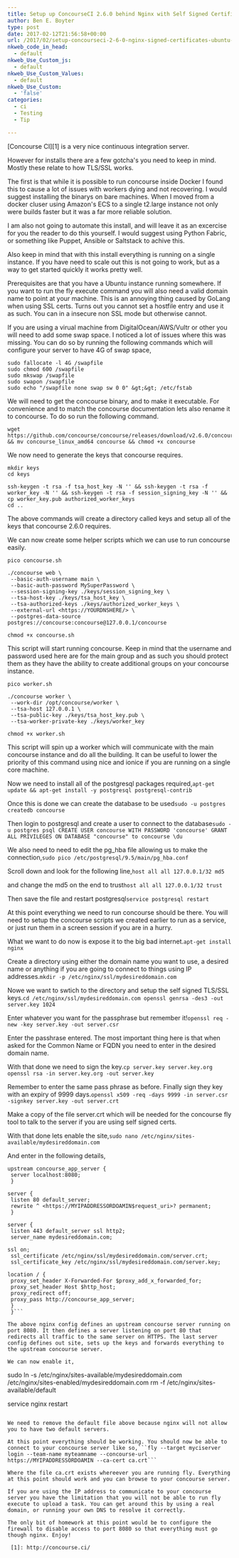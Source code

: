 ```yaml
---
title: Setup up ConcourseCI 2.6.0 behind Nginx with Self Signed Certificates on Ubuntu 16.04
author: Ben E. Boyter
type: post
date: 2017-02-12T21:56:58+00:00
url: /2017/02/setup-concourseci-2-6-0-nginx-signed-certificates-ubuntu-16-04/
nkweb_code_in_head:
  - default
nkweb_Use_Custom_js:
  - default
nkweb_Use_Custom_Values:
  - default
nkweb_Use_Custom:
  - 'false'
categories:
  - ci
  - Testing
  - Tip

---
```

[Concourse CI][1] is a very nice continuous integration server.

However for installs there are a few gotcha's you need to keep in mind. Mostly these relate to how TLS/SSL works.

The first is that while it is possible to run concourse inside Docker I found this to cause a lot of issues with workers dying and not recovering. I would suggest installing the binarys on bare machines. When I moved from a docker cluser using Amazon's ECS to a single t2.large instance not only were builds faster but it was a far more reliable solution.

I am also not going to automate this install, and will leave it as an excercise for you the reader to do this yourself. I would suggest using Python Fabric, or something like Puppet, Ansible or Saltstack to achive this.

Also keep in mind that with this install everything is running on a single instance. If you have need to scale out this is not going to work, but as a way to get started quickly it works pretty well.

Prerequisites are that you have a Ubuntu instance running somewhere. If you want to run the fly execute command you will also need a valid domain name to point at your machine. This is an annoying thing caused by GoLang when using SSL certs. Turns out you cannot set a hostfile entry and use it as such. You can in a insecure non SSL mode but otherwise cannot.

If you are using a virual machine from DigitalOcean/AWS/Vultr or other you will need to add some swap space. I noticed a lot of issues where this was missing. You can do so by running the following commands which will configure your server to have 4G of swap space,

```
sudo fallocate -l 4G /swapfile
sudo chmod 600 /swapfile
sudo mkswap /swapfile
sudo swapon /swapfile
sudo echo "/swapfile none swap sw 0 0" &gt;&gt; /etc/fstab
```

We will need to get the concourse binary, and to make it executable. For convenience and to match the concourse documentation lets also rename it to concourse. To do so run the following command.

```
wget https://github.com/concourse/concourse/releases/download/v2.6.0/concourse_linux_amd64 && mv concourse_linux_amd64 concourse && chmod +x concourse
```

We now need to generate the keys that concourse requires.

```
mkdir keys
cd keys

ssh-keygen -t rsa -f tsa_host_key -N '' && ssh-keygen -t rsa -f worker_key -N '' && ssh-keygen -t rsa -f session_signing_key -N '' && cp worker_key.pub authorized_worker_keys
cd ..
```

The above commands will create a directory called keys and setup all of the keys that concourse 2.6.0 requires.

We can now create some helper scripts which we can use to run concourse easily.

```
pico concourse.sh

./concourse web \
 --basic-auth-username main \
 --basic-auth-password MySuperPassword \
 --session-signing-key ./keys/session_signing_key \
 --tsa-host-key ./keys/tsa_host_key \
 --tsa-authorized-keys ./keys/authorized_worker_keys \
 --external-url <https://YOURDNSHERE/> \
 --postgres-data-source postgres://concourse:concourse@127.0.0.1/concourse

chmod +x concourse.sh
```

This script will start running concourse. Keep in mind that the username and password used here are for the main group and as such you should protect them as they have the ability to create additional groups on your concourse instance.

```
pico worker.sh

./concourse worker \
 --work-dir /opt/concourse/worker \
 --tsa-host 127.0.0.1 \
 --tsa-public-key ./keys/tsa_host_key.pub \
 --tsa-worker-private-key ./keys/worker_key

chmod +x worker.sh
```

This script will spin up a worker which will communicate with the main concourse instance and do all the building. It can be useful to lower the priority of this command using nice and ionice if you are running on a single core machine.

Now we need to install all of the postgresql packages required,```apt-get update && apt-get install -y postgresql postgresql-contrib```

Once this is done we can create the database to be used```sudo -u postgres createdb concourse```

Then login to postgresql and create a user to connect to the database```sudo -u postgres psql
 CREATE USER concourse WITH PASSWORD 'concourse'
 GRANT ALL PRIVILEGES ON DATABASE "concourse" to concourse
 \du```

We also need to need to edit the pg_hba file allowing us to make the connection,```sudo pico /etc/postgresql/9.5/main/pg_hba.conf```

Scroll down and look for the following line,```host all all 127.0.0.1/32 md5```

and change the md5 on the end to trust```host all all 127.0.0.1/32 trust```

Then save the file and restart postgresql```service postgresql restart```

At this point everything we need to run concourse should be there. You will need to setup the concourse scripts we created earlier to run as a service, or just run them in a screen session if you are in a hurry.

What we want to do now is expose it to the big bad internet.```apt-get install nginx```

Create a directory using either the domain name you want to use, a desired name or anything if you are going to connect to things using IP addresses.```mkdir -p /etc/nginx/ssl/mydesireddomain.com```

Nowe we want to swtich to the directory and setup the self signed TLS/SSL keys.```cd /etc/nginx/ssl/mydesireddomain.com
 openssl genrsa -des3 -out server.key 1024```

Enter whatever you want for the passphrase but remember it!```openssl req -new -key server.key -out server.csr```

Enter the passhrase entered. The most important thing here is that when asked for the Common Name or FQDN you need to enter in the desired domain name.

With that done we need to sign the key.```cp server.key server.key.org
 openssl rsa -in server.key.org -out server.key```

Remember to enter the same pass phrase as before. Finally sign they key with an expiry of 9999 days.```openssl x509 -req -days 9999 -in server.csr -signkey server.key -out server.crt```

Make a copy of the file server.crt which will be needed for the concourse fly tool to talk to the server if you are using self signed certs.

With that done lets enable the site,```sudo nano /etc/nginx/sites-available/mydesireddomain.com```

And enter in the following details,

```
upstream concourse_app_server {
 server localhost:8080;
 }

server {
 listen 80 default_server;
 rewrite ^ <https://MYIPADDRESSORDOAMIN$request_uri>? permanent;
 }

server {
 listen 443 default_server ssl http2;
 server_name mydesireddomain.com;

ssl on;
 ssl_certificate /etc/nginx/ssl/mydesireddomain.com/server.crt;
 ssl_certificate_key /etc/nginx/ssl/mydesireddomain.com/server.key;

location / {
 proxy_set_header X-Forwarded-For $proxy_add_x_forwarded_for;
 proxy_set_header Host $http_host;
 proxy_redirect off;
 proxy_pass http://concourse_app_server;
 }
 }```

The above nginx config defines an upstream concourse server running on port 8080. It then defines a server listening on port 80 that redirects all traffic to the same server on HTTPS. The last server config defines out site, sets up the keys and forwards everything to the upstream concourse server.

We can now enable it,

```

sudo ln -s /etc/nginx/sites-available/mydesireddomain.com /etc/nginx/sites-enabled/mydesireddomain.com
 rm -f /etc/nginx/sites-available/default

service nginx restart

```

We need to remove the default file above because nginx will not allow you to have two default servers.
  
At this point everything should be working. You should now be able to connect to your concourse server like so,```fly --target myciserver login --team-name myteamname --concourse-url https://MYIPADDRESSORDOAMIN --ca-cert ca.crt```

Where the file ca.crt exists whereever you are running fly. Everything at this point should work and you can browse to your concourse server.

If you are using the IP address to communicate to your concourse server you have the limitation that you will not be able to run fly execute to upload a task. You can get around this by using a real domain, or running your own DNS to resolve it correctly.

The only bit of homework at this point would be to configure the firewall to disable access to port 8080 so that everything must go though nginx. Enjoy!

 [1]: http://concourse.ci/
